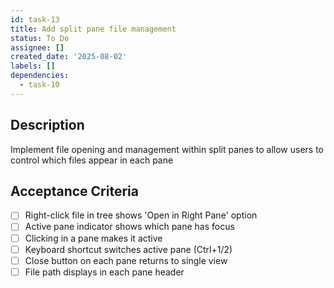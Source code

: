 ```yaml
---
id: task-13
title: Add split pane file management
status: To Do
assignee: []
created_date: '2025-08-02'
labels: []
dependencies:
  - task-10
---
```


## Description

Implement file opening and management within split panes to allow users to control which files appear in each pane

## Acceptance Criteria

- [ ] Right-click file in tree shows 'Open in Right Pane' option
- [ ] Active pane indicator shows which pane has focus
- [ ] Clicking in a pane makes it active
- [ ] Keyboard shortcut switches active pane (Ctrl+1/2)
- [ ] Close button on each pane returns to single view
- [ ] File path displays in each pane header
